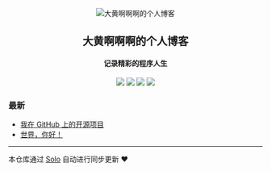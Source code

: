 <p align="center"><img alt="大黄啊啊啊的个人博客" src="https://static.b3log.org/images/brand/solo-32.png"></p><h2 align="center">
大黄啊啊啊的个人博客
</h2>

<h4 align="center">记录精彩的程序人生</h4>
<p align="center"><a title="大黄啊啊啊的个人博客" target="_blank" href="https://github.com/liu767990032/solo-blog"><img src="https://img.shields.io/github/last-commit/liu767990032/solo-blog.svg?style=flat-square&color=FF9900"></a>
<a title="GitHub repo size in bytes" target="_blank" href="https://github.com/liu767990032/solo-blog"><img src="https://img.shields.io/github/repo-size/liu767990032/solo-blog.svg?style=flat-square"></a>
<a title="Solo Version" target="_blank" href="https://github.com/b3log/solo/releases"><img src="https://img.shields.io/badge/solo-3.6.5-f1e05a.svg?style=flat-square&color=blueviolet"></a>
<a title="Hits" target="_blank" href="https://github.com/b3log/hits"><img src="https://hits.b3log.org/liu767990032/solo-blog.svg"></a></p>

### 最新

* [我在 GitHub 上的开源项目](https://www.logoxiang.top/my-github-repos)
* [世界，你好！](https://www.logoxiang.top/hello-solo)



---

本仓库通过 [Solo](https://github.com/b3log/solo) 自动进行同步更新 ❤️ 
